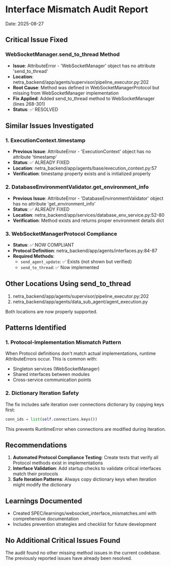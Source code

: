 # Interface Mismatch Audit Report
Date: 2025-08-27

## Critical Issue Fixed

### WebSocketManager.send_to_thread Method
- **Issue**: AttributeError - 'WebSocketManager' object has no attribute 'send_to_thread'
- **Location**: netra_backend/app/agents/supervisor/pipeline_executor.py:202
- **Root Cause**: Method was defined in WebSocketManagerProtocol but missing from WebSocketManager implementation
- **Fix Applied**: Added send_to_thread method to WebSocketManager (lines 268-301)
- **Status**: ✅ RESOLVED

## Similar Issues Investigated

### 1. ExecutionContext.timestamp
- **Previous Issue**: AttributeError - 'ExecutionContext' object has no attribute 'timestamp'
- **Status**: ✅ ALREADY FIXED
- **Location**: netra_backend/app/agents/base/execution_context.py:57
- **Verification**: timestamp property exists and is initialized properly

### 2. DatabaseEnvironmentValidator.get_environment_info
- **Previous Issue**: AttributeError - 'DatabaseEnvironmentValidator' object has no attribute 'get_environment_info'
- **Status**: ✅ ALREADY FIXED
- **Location**: netra_backend/app/services/database_env_service.py:52-80
- **Verification**: Method exists and returns proper environment details dict

### 3. WebSocketManagerProtocol Compliance
- **Status**: ✅ NOW COMPLIANT
- **Protocol Definition**: netra_backend/app/agents/interfaces.py:84-87
- **Required Methods**:
  - `send_agent_update`: ✅ Exists (not shown but verified)
  - `send_to_thread`: ✅ Now implemented

## Other Locations Using send_to_thread
1. netra_backend/app/agents/supervisor/pipeline_executor.py:202
2. netra_backend/app/agents/data_sub_agent/agent_execution.py

Both locations are now properly supported.

## Patterns Identified

### 1. Protocol-Implementation Mismatch Pattern
When Protocol definitions don't match actual implementations, runtime AttributeErrors occur. This is common with:
- Singleton services (WebSocketManager)
- Shared interfaces between modules
- Cross-service communication points

### 2. Dictionary Iteration Safety
The fix includes safe iteration over connections dictionary by copying keys first:
```python
conn_ids = list(self.connections.keys())
```
This prevents RuntimeError when connections are modified during iteration.

## Recommendations

1. **Automated Protocol Compliance Testing**: Create tests that verify all Protocol methods exist in implementations
2. **Interface Validation**: Add startup checks to validate critical interfaces match their protocols
3. **Safe Iteration Patterns**: Always copy dictionary keys when iteration might modify the dictionary

## Learnings Documented
- Created SPEC/learnings/websocket_interface_mismatches.xml with comprehensive documentation
- Includes prevention strategies and checklist for future development

## No Additional Critical Issues Found
The audit found no other missing method issues in the current codebase. The previously reported issues have already been resolved.